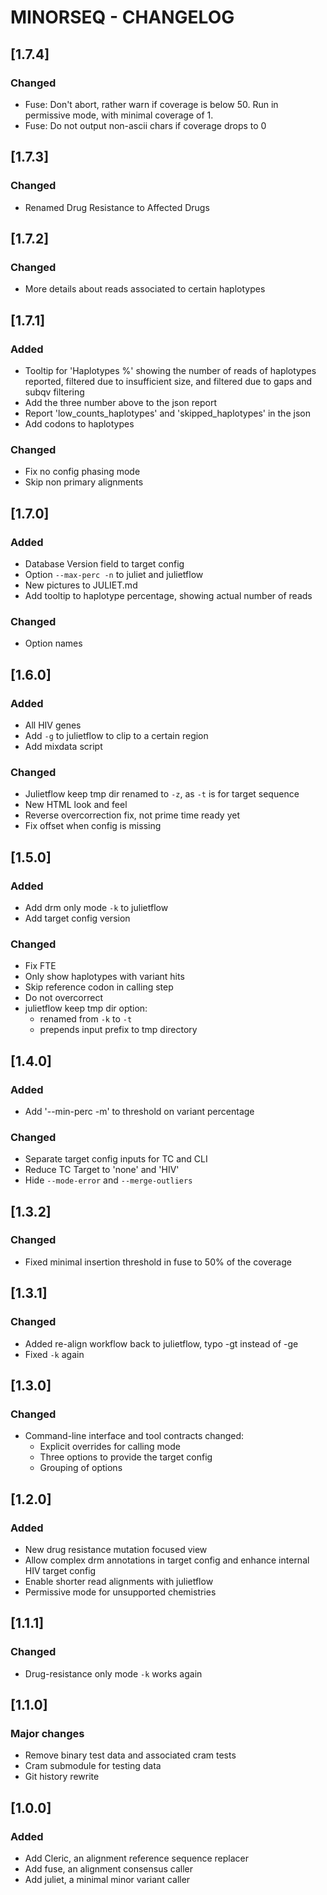 # MINORSEQ - CHANGELOG

## [1.7.4]
### Changed
 - Fuse: Don't abort, rather warn if coverage is below 50. Run in permissive
   mode, with minimal coverage of 1.
 - Fuse: Do not output non-ascii chars if coverage drops to 0

## [1.7.3]
### Changed
 - Renamed Drug Resistance to Affected Drugs

## [1.7.2]
### Changed
 - More details about reads associated to certain haplotypes

## [1.7.1]
### Added
 - Tooltip for 'Haplotypes \%' showing the number of reads of haplotypes
   reported, filtered due to insufficient size, and filtered due to
   gaps and subqv filtering
 - Add the three number above to the json report
 - Report 'low_counts_haplotypes' and 'skipped_haplotypes' in the json
 - Add codons to haplotypes

### Changed
 - Fix no config phasing mode
 - Skip non primary alignments

## [1.7.0]
### Added
 - Database Version field to target config
 - Option `--max-perc -n` to juliet and julietflow
 - New pictures to JULIET.md
 - Add tooltip to haplotype percentage, showing actual number of reads

### Changed
 - Option names

## [1.6.0]
### Added
 - All HIV genes
 - Add `-g` to julietflow to clip to a certain region
 - Add mixdata script

### Changed
 - Julietflow keep tmp dir renamed to `-z`, as `-t` is for target sequence
 - New HTML look and feel
 - Reverse overcorrection fix, not prime time ready yet
 - Fix offset when config is missing

## [1.5.0]
### Added
 - Add drm only mode `-k` to julietflow
 - Add target config version

### Changed
 - Fix FTE
 - Only show haplotypes with variant hits
 - Skip reference codon in calling step
 - Do not overcorrect
 - julietflow keep tmp dir option:
   - renamed from `-k` to `-t`
   - prepends input prefix to tmp directory

## [1.4.0]
### Added
 - Add '--min-perc -m' to threshold on variant percentage

### Changed
 - Separate target config inputs for TC and CLI
 - Reduce TC Target to 'none' and 'HIV'
 - Hide `--mode-error` and `--merge-outliers`

## [1.3.2]
### Changed
 - Fixed minimal insertion threshold in fuse to 50% of the coverage

## [1.3.1]
### Changed
 - Added re-align workflow back to julietflow, typo -gt instead of -ge
 - Fixed `-k` again

## [1.3.0]
### Changed
 - Command-line interface and tool contracts changed:
   - Explicit overrides for calling mode
   - Three options to provide the target config
   - Grouping of options

## [1.2.0]
### Added
 - New drug resistance mutation focused view
 - Allow complex drm annotations in target config and
   enhance internal HIV target config
 - Enable shorter read alignments with julietflow
 - Permissive mode for unsupported chemistries

## [1.1.1]
### Changed
 - Drug-resistance only mode `-k` works again

## [1.1.0]
### Major changes
 - Remove binary test data and associated cram tests
 - Cram submodule for testing data
 - Git history rewrite

## [1.0.0]
### Added
 - Add Cleric, an alignment reference sequence replacer
 - Add fuse, an alignment consensus caller
 - Add juliet, a minimal minor variant caller